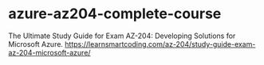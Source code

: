 # azure-az204-complete-course
The Ultimate Study Guide for Exam AZ-204: Developing Solutions for Microsoft Azure. https://learnsmartcoding.com/az-204/study-guide-exam-az-204-microsoft-azure/
